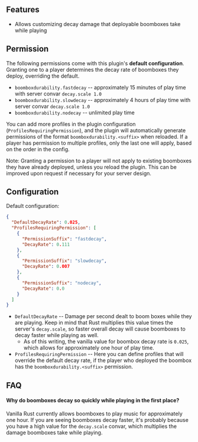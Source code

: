 ## Features

- Allows customizing decay damage that deployable boomboxes take while playing

## Permission

The following permissions come with this plugin's **default configuration**. Granting one to a player determines the decay rate of boomboxes they deploy, overriding the default.

- `boomboxdurability.fastdecay` -- approximately 15 minutes of play time with server convar `decay.scale 1.0`
- `boomboxdurability.slowdecay` -- approximately 4 hours of play time with server convar `decay.scale 1.0`
- `boomboxdurability.nodecay` -- unlimited play time

You can add more profiles in the plugin configuration (`ProfilesRequiringPermission`), and the plugin will automatically generate permissions of the format `boomboxdurability.<suffix>` when reloaded. If a player has permission to multiple profiles, only the last one will apply, based on the order in the config.

Note: Granting a permission to a player will not apply to existing boomboxes they have already deployed, unless you reload the plugin. This can be improved upon request if necessary for your server design.

## Configuration

Default configuration:

```json
{
  "DefaultDecayRate": 0.025,
  "ProfilesRequiringPermission": [
    {
      "PermissionSuffix": "fastdecay",
      "DecayRate": 0.111
    },
    {
      "PermissionSuffix": "slowdecay",
      "DecayRate": 0.007
    },
    {
      "PermissionSuffix": "nodecay",
      "DecayRate": 0.0
    }
  ]
}
```

- `DefaultDecayRate` -- Damage per second dealt to boom boxes while they are playing. Keep in mind that Rust multiplies this value times the server's `decay.scale`, so faster overall decay will cause boomboxes to decay faster while playing as well.
  - As of this writing, the vanilla value for boombox decay rate is `0.025`, which allows for approximately one hour of play time.
- `ProfilesRequiringPermission` -- Here you can define profiles that will override the default decay rate, if the player who deployed the boombox has the `boomboxdurability.<suffix>` permission.

## FAQ

#### Why do boomboxes decay so quickly while playing in the first place?

Vanilla Rust currently allows boomboxes to play music for approximately one hour. If you are seeing boomboxes decay faster, it's probably because you have a high value for the `decay.scale` convar, which multiplies the damage boomboxes take while playing.

